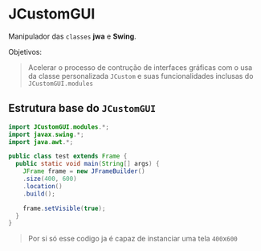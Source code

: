 # JCustomGUI
Manipulador das `classes` **jwa** e **Swing**.

Objetivos:
> Acelerar o processo de contrução de interfaces gráficas com o usa da classe personalizada `JCustom` e suas funcionalidades inclusas do `JCustomGUI.modules`

## Estrutura base do `JCustomGUI`

```java
import JCustomGUI.modules.*;
import javax.swing.*;
import java.awt.*;

public class test extends Frame {
  public static void main(String[] args) {
    JFrame frame = new JFrameBuilder()
    .size(400, 600)
    .location()
    .build();

    frame.setVisible(true);
  }
}
```

> Por si só esse codigo ja é capaz de instanciar uma tela `400`x`600`